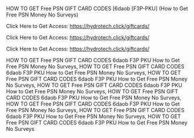 HOW TO GET Free PSN GIFT CARD CODES [6daob [F3P-PKU] (How to Get Free PSN Money No Surveys)

Click Here to Get Access: https://hydrotech.click/giftcards/

Click Here to Get Access: https://hydrotech.click/giftcards/

Click Here to Get Access: https://hydrotech.click/giftcards/

HOW TO GET Free PSN GIFT CARD CODES 6daob F3P PKU How to Get Free PSN Money No Surveys, HOW TO GET Free PSN GIFT CARD CODES 6daob F3P PKU How to Get Free PSN Money No Surveys, HOW TO GET Free PSN GIFT CARD CODES 6daob F3P PKU How to Get Free PSN Money No Surveys, HOW TO GET Free PSN GIFT CARD CODES 6daob F3P PKU How to Get Free PSN Money No Surveys, HOW TO GET Free PSN GIFT CARD CODES 6daob F3P PKU How to Get Free PSN Money No Surveys, HOW TO GET Free PSN GIFT CARD CODES 6daob F3P PKU How to Get Free PSN Money No Surveys, HOW TO GET Free PSN GIFT CARD CODES 6daob F3P PKU How to Get Free PSN Money No Surveys, HOW TO GET Free PSN GIFT CARD CODES 6daob F3P PKU How to Get Free PSN Money No Surveys
